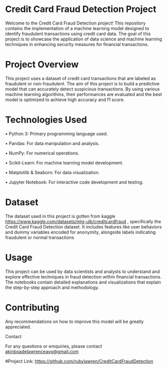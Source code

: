
# Credit Card Fraud Detection Project

Welcome to the Credit Card Fraud Detection project! This repository contains the implementation of a machine learning model designed to identify fraudulent transactions using credit card data. The goal of this project is to showcase the application of data science and machine learning techniques in enhancing security measures for financial transactions.

# Project Overview

This project uses a dataset of credit card transactions that are labeled as fraudulent or non-fraudulent. The aim of this project is to build a predictive model that can accurately detect suspicious transactions. By using various machine learning algorithms, their performances are evaluated and the best model is optimized to achieve high accuracy and f1 score.

# Technologies Used

• Python 3: Primary programming language used.

• Pandas: For data manipulation and analysis.

• NumPy: For numerical operations.

• Scikit-Learn: For machine learning model development.

• Matplotlib & Seaborn: For data visualization.

• Jupyter Notebook: For interactive code development and testing.

# Dataset

The dataset used in this project is gotten from kaggle https://www.kaggle.com/datasets/mlg-ulb/creditcardfraud , specifically the Credit Card Fraud Detection dataset. It includes features like user behaviors and dummy variables encoded for anonymity, alongside labels indicating fraudulent or normal transactions


# Usage

This project can be used by data scientists and analysts to understand and explore effective techniques in fraud detection within financial transactions. The notebooks contain detailed explanations and visualizations that explain the step-by-step approach and methodology.

# Contributing

Any recommendations on how to improve this model will be greatly appreciated.


Contact

For any questions or emquiries, please contact 
akinboadelawrenceayo@gmail.com

#Project Link: https://github.com/rubylawren/CreditCardFraudDetection
